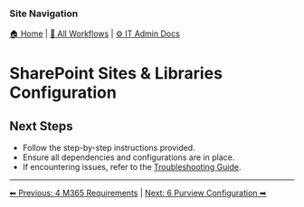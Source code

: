 <!-- description: Documentation about SharePoint Sites & Libraries Configuration for Your Organization. -->

### Site Navigation
[🏠 Home](../../README.md) | [📂 All Workflows](../../users/users.md) | [⚙ IT Admin Docs](../README.md)

# SharePoint Sites & Libraries Configuration

## Next Steps
- Follow the step-by-step instructions provided.
- Ensure all dependencies and configurations are in place.
- If encountering issues, refer to the [Troubleshooting Guide](10-troubleshooting.md).

---

[⬅ Previous: 4 M365 Requirements](4-m365-requirements.md) | [Next: 6 Purview Configuration ➡](6-purview-configuration.md)